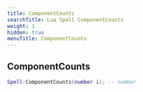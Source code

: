 ```yaml
---
title: ComponentCounts
searchTitle: Lua Spell ComponentCounts
weight: 1
hidden: true
menuTitle: ComponentCounts
---
```

## ComponentCounts
```lua
Spell:ComponentCounts(number i); -- number
```